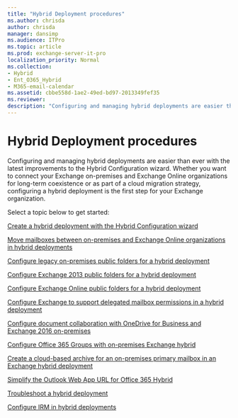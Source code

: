 ```yaml
---
title: "Hybrid Deployment procedures"
ms.author: chrisda
author: chrisda
manager: dansimp
ms.audience: ITPro
ms.topic: article
ms.prod: exchange-server-it-pro
localization_priority: Normal
ms.collection:
- Hybrid
- Ent_O365_Hybrid
- M365-email-calendar
ms.assetid: cbbe558d-1ae2-49ed-bd97-2013349fef35
ms.reviewer: 
description: "Configuring and managing hybrid deployments are easier than ever with the latest improvements to the Hybrid Configuration wizard. Whether you want to connect your Exchange on-premises and Exchange Online organizations for long-term coexistence or as part of a cloud migration strategy, configuring a hybrid deployment is the first step for your Exchange organization."
---
```


# Hybrid Deployment procedures

Configuring and managing hybrid deployments are easier than ever with the latest improvements to the Hybrid Configuration wizard. Whether you want to connect your Exchange on-premises and Exchange Online organizations for long-term coexistence or as part of a cloud migration strategy, configuring a hybrid deployment is the first step for your Exchange organization.

Select a topic below to get started:

[Create a hybrid deployment with the Hybrid Configuration wizard](deploy-hybrid.md)

[Move mailboxes between on-premises and Exchange Online organizations in hybrid deployments](move-mailboxes.md)

[Configure legacy on-premises public folders for a hybrid deployment](set-up-legacy-hybrid-public-folders.md)

[Configure Exchange 2013 public folders for a hybrid deployment](set-up-modern-hybrid-public-folders.md)

[Configure Exchange Online public folders for a hybrid deployment](set-up-exo-hybrid-public-folders.md)

[Configure Exchange to support delegated mailbox permissions in a hybrid deployment](set-up-delegated-mailbox-permissions.md)

[Configure document collaboration with OneDrive for Business and Exchange 2016 on-premises](set-up-document-collaboration.md)

[Configure Office 365 Groups with on-premises Exchange hybrid](set-up-office-365-groups.md)

[Create a cloud-based archive for an on-premises primary mailbox in an Exchange hybrid deployment](create-cloud-based-archive.md)

[Simplify the Outlook Web App URL for Office 365 Hybrid](simplify-owa-url.md)

[Troubleshoot a hybrid deployment](troubleshoot-a-hybrid-deployment.md)

[Configure IRM in hybrid deployments](../irm.md#configure-irm-in-hybrid-deployments)
  
